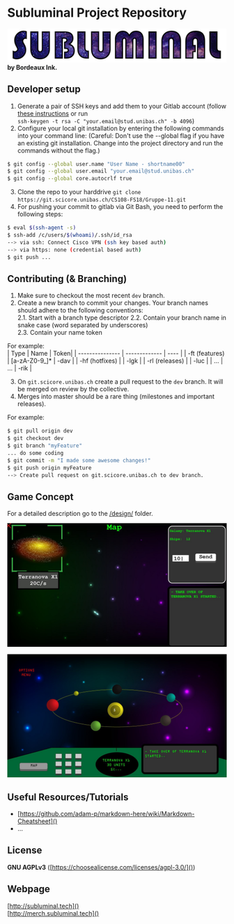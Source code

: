 # Subluminal Project Repository

[![Logo](./assets/logo/subluminal_logo.png)](http://subluminal.tech) **by Bordeaux Ink.**


## Developer setup
1. Generate a pair of SSH keys and add them to your Gitlab account (follow [these instructions](https://git.scicore.unibas.ch/help/ssh/README#generating-a-new-ssh-key-pair) or run  
``ssh-keygen -t rsa -C "your.email@stud.unibas.ch" -b 4096``)
2. Configure your local git installation by entering the following commands into your command line:
(Careful: Don't use the --global flag if you have an existing git installation. Change into the project directory and run the commands without the flag.)
```sh
$ git config --global user.name "User Name - shortname00"  
$ git config --global user.email "your.email@stud.unibas.ch"
$ git config --global core.autocrlf true  
```
3. Clone the repo to your harddrive ``git clone https://git.scicore.unibas.ch/CS108-FS18/Gruppe-11.git``  
4. For pushing your commit to gitlab via Git Bash, you need to perform the following steps:
```sh
$ eval $(ssh-agent -s)
$ ssh-add /c/users/$(whoami)/.ssh/id_rsa
--> via ssh: Connect Cisco VPN (ssh key based auth)
--> via https: none (credential based auth)
$ git push ...
```


## Contributing (& Branching)
1. Make sure to checkout the most recent ``dev`` branch.
2. Create a new branch to commit your changes.  Your branch names should adhere to the following conventions:  
2.1. Start with a branch type descriptor
2.2. Contain your branch name in snake case (word separated by underscores)  
2.3. Contain your name token  

For example:  
| Type            | Name          | Token|
| --------------- | ------------- | ---- |
| -ft (features)  | [a-zA-Z0-9_]* | -dav |
| -hf (hotfixes)  |               | -lgk |
| -rl (releases)  |               | -luc |
| ...             | ...           | -rik |

3. On ``git.scicore.unibas.ch`` create a pull request to the ``dev`` branch. It will be merged on review by the collective.
4. Merges into master should be a rare thing (milestones and important releases).

For example:
```sh
$ git pull origin dev
$ git checkout dev
$ git branch "myFeature"
... do some coding
$ git commit -m "I made some awesome changes!"
$ git push origin myFeature
--> Create pull request on git.scicore.unibas.ch to dev branch.
```


## Game Concept
For a detailed description go to the [/design/](/design/) folder.  

![Mockup Image 1](./assets/mockup/ui_1.png)  

![Mockup Image 2](./assets/mockup/ui_2.png)


## Useful Resources/Tutorials
- [https://github.com/adam-p/markdown-here/wiki/Markdown-Cheatsheet]()
- ...

## License
**GNU AGPLv3** ([https://choosealicense.com/licenses/agpl-3.0/]())


## Webpage
[http://subluminal.tech]()  
[http://merch.subluminal.tech]()  